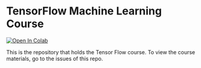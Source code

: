 # TensorFlow Machine Learning Course

[![Open In Colab](https://colab.research.google.com/assets/colab-badge.svg)](https://colab.research.google.com/github/googlecolab/colabtools/blob/master/notebooks/colab-github-demo.ipynb)

This is the repository that holds the Tensor Flow course. To view the course materials, go to the issues of this repo.
